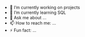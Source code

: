 


- 🔭 I’m currently working on projects
- 🌱 I’m currently learning SQL
- 💬 Ask me about ...
- 📫 How to reach me: ...
- ⚡ Fun fact: ...

